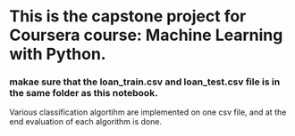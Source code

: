 # This is the capstone project for Coursera course: Machine Learning with Python.
### makae sure that the loan_train.csv and loan_test.csv file is in the same folder as this notebook.

Various classification algortihm are implemented on one csv file, and at the end evaluation of each algorithm is done.
